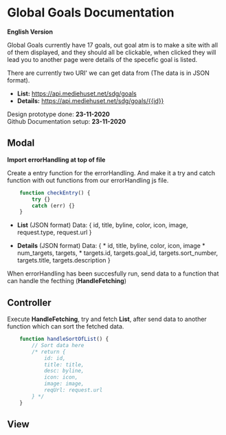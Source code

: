 # Global Goals Documentation

__English Version__

Global Goals currently have 17 goals, out goal atm is to make a site with all of them displayed, and they should all be clickable, when clicked they will lead you to another page were details of the specefic goal is listed.

There are currently two URI' we can get data from (The data is in JSON format).
* **List:** <https://api.mediehuset.net/sdg/goals>
*  **Details:** <https://api.mediehuset.net/sdg/goals/{{id}}>

Design prototype done: __23-11-2020__ <br>
Github Documentation setup: __23-11-2020__ <br>

## Modal

__Import errorHandling at top of file__

Create a entry function for the errorHandling. And make it a try and catch function with out functions from our errorHandling js file.

```js
    function checkEntry() {
        try {}
        catch (err) {}
    }
```

* **List** (JSON format)
    Data: {
        id, title, byline, color, icon, image, request.type, request.url
    }

* **Details** (JSON format)
    Data: {
        * id, title, byline, color, icon, image
        * num_targets, targets, 
            * targets.id, targets.goal_id, targets.sort_number, targets.title, targets.description
    }

When errorHandling has been succesfully run, send data to a function that can handle the fecthing (**HandleFetching**)

## Controller

Execute **HandleFetching**, try and fetch **List**, after send data to another function which can sort the fetched data.

```js
    function handleSortOfList() {
        // Sort data here
        /* return {
            id: id,
            title: title,
            desc: byline,
            icon: icon,
            image: image,
            reqUrl: request.url
        } */
    }
```

## View